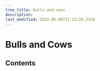 ```yaml
---
tree_title: bulls-and-cows
description: 
last_modified: 2022-06-09T21:23:28.2328
---
```


# Bulls and Cows

## Contents
